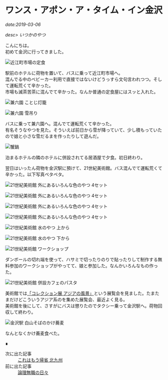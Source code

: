 # ワンス・アポン・ア・タイム・イン金沢

*date:2019-03-06*

*desc> いつかのやつ*

こんにちは。  
初めて金沢に行ってきました。

![近江町市場の定食](https://lh3.googleusercontent.com/pw/AM-JKLWTWoXEKztoPCXPP-E4TZ6DCaqABCHJX6VvwRJwusi1NKWUm80oSzAPSIXRF3VDa4Wo6qS61YW4wO-ShsVp2BMUA-Cr8lB5mAl3p7rM2dmFq_wyy3_UKw-RqV8aDzI0JaM16gQsjY7tCcYd8RjSKh7fmA=w780-h1040)

駅前のホテルに荷物を置いて、バスに乗って近江町市場へ。  
混んでる中のベビーカー利用で直接ではないけどうっすら文句言われつつ。そして運転荒くて辛かった。  
市場も滅茶苦茶に混んでて辛かった。なんか普通の定食屋にはスッと入れた。

![兼六園 ことじ灯籠](https://lh3.googleusercontent.com/pw/AM-JKLVKYO92PF6yy40MODplyugjrJneSHwbiD0BP6Y-KRf8JBvN3_Xk876802qifO7ngE29Al2-BCy185-LMFC3KtZEFdvC6X6WEqtU-z24k6UD2ZsFAYAXUdALxZEteTZQOCrPpAiWwQERsFNVuoub1ahPdA=w780-h1040)

![兼六園 雪吊り](https://lh3.googleusercontent.com/pw/AM-JKLUgg3iTRezmvkKRgI7RiZN94zyEmObCCjSXEzu__QQ4ORSfpWlyQ286v7qbOBcTfuiyu-QbTNzSI-JJYvP4UUSZV-m7XODY0UrlA1CGPy2VHUbka5aaz0pxFZc71I_2dB63MT0aZn2YyYy6hsfNwwdeRw=w780-h1040)

バスに乗って兼六園へ。混んでて運転荒くて辛かった。  
有名そうなやつを見た。そういえば前日から雪が降っていて、少し積もっていたので娘と小さな雪だるまを作ったりして遊んだ。

![蟹鍋](https://lh3.googleusercontent.com/pw/AM-JKLUBehSwfADG65PmPb70I54KfHQ73LHKE-1um80U750IlW7cTsoDhjq9zdz3CqQ2lxlDGSQQFTrPqhCC7TJRA03koi9WYonOctJZ3aDCEdk2wGe8czwvKS9zFgp5x_13Nsnlvr3xkEfWtbH88YTet_BzDA=w780-h1040)

泊まるホテルの隣のホテルに併設されてる居酒屋で夕食。初日終わり。

翌日はいったん荷物を金沢駅に預けて、21世紀美術館。バス混んでて運転荒くて辛かった。以下写真ペタペタ。

![21世紀美術館 外にあるいろんな色のやつ 4セット](https://lh3.googleusercontent.com/pw/AM-JKLWij9IgHPMUR7-ayn1WN9zv4-Hgvm47pAbU_0KbQ8iqz3kR3IUQK3A75C-KUt-1EME6zMymmizXFaDLZN97F0jPPcBpf4MtlxPrgkd2E0WcNbf8K-jpGzq8b086xWFqq1sEIMEHqmTfzdt8j4ske4Hxvw=w780-h1040)

![21世紀美術館 外にあるいろんな色のやつ 4セット](https://lh3.googleusercontent.com/pw/AM-JKLVMwzPwkFXiS0RWVOaqZKOR3w0lw5eRHYFVjLs_-WbwrRtWTQ4oUauzke8nB1cOcnbPWlnpkc76JhpaS1tP9JXkBxcCdkqeZnqvjdl-_0BYAc2ODXOa-u-R4xw6Nr2bSE7KcFNvnWnmaNAeNosUacqP3w=w780-h1040)

![21世紀美術館 外にあるいろんな色のやつ 4セット](https://lh3.googleusercontent.com/pw/AM-JKLW7ldXQSzh-s__dJCWQsEMj-qDcnv0IMOONR0KQcu9N09bTkPPTRL_OCZJCSCgfzL3pkwYLvcCSCi332RdQ_8Tt_exWGEke8M5ZtQ0fIJyp52hklnRtOSxnYDsdHVbaQGPUnpyo20_MZuFYWTFO3pPgHw=w780-h1040)

![21世紀美術館 外にあるいろんな色のやつ 4セット](https://lh3.googleusercontent.com/pw/AM-JKLWtFD7yrMYriTas3kPeF7BdZ8N2qmnFUd7bX9ngfWRHzjk7mlTQoN_7a2K70SiyrEGOYc8hE7ROXPMApyElCdsNCuX5kpHaY2pJOnslctJyOckhJVxNgvnaTrjsg8Hi7HXOJsMqhUdA3WHZEADVgQp_2Q=w780-h585)

![21世紀美術館 水のやつ 上から](https://lh3.googleusercontent.com/pw/AM-JKLU3svSzMxk_pIBrVqz6PbDiI9qx9VK14aqVZtmHuGvlEcCrZO0leRbN0hg4kyHfLhdOTWQY3xecZaftiNJnGkbWv3dBdSBb9UAgw1iT7v-lrdPjl8dSmvQF4k5yhMhATWzOv9yw1Lb4Kjotx5ZGMPmjXQ=w780-h1040)

![21世紀美術館 水のやつ 下から](https://lh3.googleusercontent.com/pw/AM-JKLW6zJd69vsAZ_NGtgvwMwLJj9oni2IDKTnwy7ndfO9yDYntAmP3IqQ0FmjB7eDP09MjamA_Pg4WFq1jtfA20Ch357QIlFGNuYdNgO_-Ye54BwerEE3lEmzYl46KqdLJcqI5Jx7oWupKvKx10Y-gnlt3xA=w780-h1040)

![21世紀美術館 ワークショップ](https://lh3.googleusercontent.com/pw/AM-JKLUNlezDagfF9Mg2aOmzwhHp3TQZOzamoBL2CpHSzEHJ6Nn_g0YbnyTVyW26k6j2d5Rb87BuwztAXe-hVJ3TZXC00NBfJoubuRCRPxPHFRESPp8OrZ1FgqKHDjDanXcGoMWol6e4HcBO5fRBviyqgjqLUQ=w780-h585)

ダンボールの切れ端を使って、ハサミで切ったりのりで貼ったりして制作する無料参加のワークショップがやってて、娘と参加した。なんかいろんなもの作った。

![21世紀美術館 併設カフェのパスタ](https://lh3.googleusercontent.com/pw/AM-JKLUI9r6pwjc-0dqQ50xHsWcEjdr9piU_OtOO3g8oeuf40_UtIj86QCpNWEWuyWjTXd2NUOrS4mbagDGxH1rAD36ASn2p5Lu28VWHWISDEn7vKcfiND9OeB-XCfNJ-SwaakIkVRvzrZkCR6-cwPaNwe8osQ=w780-h1040)

美術館では[「コレクション展 アジアの風景」](https://www.kanazawa21.jp/data_list.php?g=45&d=1762)という展覧会を見ました。たまたまだけどこういうアジア系のを集めた展覧会、最近よく見る。  
美術館を後にして、さすがにバスは懲りたのでタクシー乗って金沢駅へ。荷物回収して終わり。

![金沢駅 白山そばのかけ蕎麦](https://lh3.googleusercontent.com/pw/AM-JKLXc-0AhV47Te14pDWPv2b2sqipRFB_juiQSLrNd-9YVsLyHLlqSoclCoByqOKivFh6adQBQNfna52mZjiJZ6PvqqcYwBxwlotbS8U_5JDXdfk2Vgb1SwKQgr4vnhYVA22YoN7V5--kUO9SO1DzY-XsSow=w780-h1040)

なんとなくかけ蕎麦食べた。


<footer>&#8718;</footer>
<nav class="post-recent">
  <dl><dt>次に出た記事</dt>
  <dd><a href="trip-to-kitakyushu">これはもう帰省 北九州</a></dd><dt>前に出た記事</dt>
  <dd><a href="20181102">論理無職の日々</a></dd></dl>
</nav>